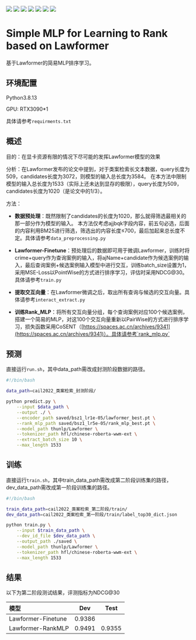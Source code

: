 
![](https://img.shields.io/badge/Python-3.8.13-blue.svg)
![](https://img.shields.io/badge/torch-1.7.1-brightgreen.svg)
![](https://img.shields.io/badge/transformers-4.2.1-brightgreen.svg)
![](https://img.shields.io/badge/gensim-3.8.0-brightgreen.svg)
![](https://img.shields.io/badge/jieba-0.42.1-brightgreen.svg)
![](https://img.shields.io/badge/numpy-1.22.3-brightgreen.svg)
![](https://img.shields.io/badge/loguru-0.6.0-brightgreen.svg)



# Simple MLP for Learning to Rank based on Lawformer
基于Lawformer的简易MLP排序学习。

## 环境配置
Python3.8.13

GPU: RTX3090*1

具体请参考`requirments.txt`


## 概述
目的：在显卡资源有限的情况下尽可能的发挥Lawformer模型的效果

分析：在Lawformer发布的论文中提到，对于类案检索长文本数据，query长度为509，candidates长度为3072，则模型的输入总长度为3584。
在本方法中限制模型的输入总长度为1533（实际上还未达到显存的极限），query长度为509，candidates长度为1020（是论文中的1/3）。

方法：
- **数据预处理**：既然限制了candidates的长度为1020，那么就得筛选最相关的那一部分作为模型的输入。
本方法仅考虑ajjbqk字段内容，前五句必选，后面的内容利用BM25进行筛选，筛选出的内容长度≤700，最后加起来总长度不定。具体请参考`data_preprocessing.py`

- **Lawformer-Finetune**：预处理后的数据即可用于微调Lawformer，训练时将crime+query作为查询案例的输入，将ajName+candidate作为候选案例的输入，最后查询案例+候选案例输入模型中进行交互，训练batch_size设置为1，采用MSE-Loss以PointWise的方式进行排序学习，评估时采用NDCG@30。具体请参考`train.py`

- **提取交互向量**：在Lawformer微调之后，取出所有查询与候选的交互向量。具体请参考`interact_extract.py`

- **训练Rank_MLP**：将所有交互向量分组，每个查询案例对应100个候选案例，搭建一个简易的MLP，对这100个交互向量重新以PairWise的方式进行排序学习，损失函数采用CoSENT（[https://spaces.ac.cn/archives/9341](https://spaces.ac.cn/archives/9341)）。具体请参考`rank_mlp.py`


## 预测
直接运行`run.sh`，其中data_path需改成封测阶段数据的路径。
```bash
#!/bin/bash

data_path=cail2022_类案检索_封测阶段/

python predict.py \
    --input $data_path \
    --output ./ \
    --encoder_path saved/bsz1_lr1e-05/lawformer_best.pt \
    --rank_mlp_path saved/bsz1_lr5e-05/rank_mlp_best.pt \
    --model_path thunlp/Lawformer \
    --tokenizer_path hfl/chinese-roberta-wwm-ext \
    --extract_batch_size 10 \
    --max_length 1533
```


## 训练
直接运行`train.sh`，其中train_data_path需改成第二阶段训练集的路径，dev_data_path需改成第一阶段训练集的路径。
```bash
#!/bin/bash

train_data_path=cail2022_类案检索_第二阶段/train/
dev_data_path=cail2022_类案检索_第一阶段/train/label_top30_dict.json

python train.py \
    --input $train_data_path \
    --dev_id_file $dev_data_path \
    --output_path ./saved \
    --model_path thunlp/Lawformer \
    --tokenizer_path hfl/chinese-roberta-wwm-ext \
    --max_length 1533 
```

## 结果
以下为第二阶段测试结果，评测指标为NDCG@30


|         模型       |    Dev    |    Test    |
| :--------------   | --------- | ---------- |
| Lawformer-Finetune| 0.9386    |            |
| Lawformer-RankMLP | 0.9491    | 0.9355     |
